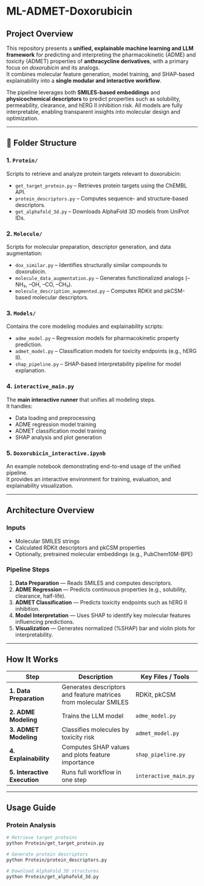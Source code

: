 # ML-ADMET-Doxorubicin

## Project Overview

This repository presents a **unified, explainable machine learning and LLM framework** for predicting and interpreting the pharmacokinetic (ADME) and toxicity (ADMET) properties of **anthracycline derivatives**, with a primary focus on *doxorubicin* and its analogs.  
It combines molecular feature generation, model training, and SHAP-based explainability into a **single modular and interactive workflow**.

The pipeline leverages both **SMILES-based embeddings** and **physicochemical descriptors** to predict properties such as solubility, permeability, clearance, and hERG II inhibition risk. All models are fully interpretable, enabling transparent insights into molecular design and optimization.

---

## 📂 Folder Structure

### 1. `Protein/`
Scripts to retrieve and analyze protein targets relevant to doxorubicin:
- `get_target_protein.py` – Retrieves protein targets using the ChEMBL API.
- `protein_descriptors.py` – Computes sequence- and structure-based descriptors.
- `get_alphafold_3d.py` – Downloads AlphaFold 3D models from UniProt IDs.

### 2. `Molecule/`
Scripts for molecular preparation, descriptor generation, and data augmentation:
- `dox_similar.py` – Identifies structurally similar compounds to doxorubicin.
- `molecule_data_augmentation.py` – Generates functionalized analogs (–NH₂, –OH, –CO, –CH₃).
- `molecule_description_augmented.py` – Computes RDKit and pkCSM-based molecular descriptors.

### 3. `Models/`
Contains the core modeling modules and explainability scripts:
- `adme_model.py` – Regression models for pharmacokinetic property prediction.
- `admet_model.py` – Classification models for toxicity endpoints (e.g., hERG II).
- `shap_pipeline.py` – SHAP-based interpretability pipeline for model explanation.

### 4. `interactive_main.py`
The **main interactive runner** that unifies all modeling steps.  
It handles:
- Data loading and preprocessing  
- ADME regression model training  
- ADMET classification model training  
- SHAP analysis and plot generation  

### 5. `Doxorubicin_interactive.ipynb`
An example notebook demonstrating end-to-end usage of the unified pipeline.  
It provides an interactive environment for training, evaluation, and explainability visualization.

---

## Architecture Overview

### Inputs
- Molecular SMILES strings  
- Calculated RDKit descriptors and pkCSM properties  
- Optionally, pretrained molecular embeddings (e.g., PubChem10M-BPE)

### Pipeline Steps
1. **Data Preparation** — Reads SMILES and computes descriptors.  
2. **ADME Regression** — Predicts continuous properties (e.g., solubility, clearance, half-life).  
3. **ADMET Classification** — Predicts toxicity endpoints such as hERG II inhibition.  
4. **Model Interpretation** — Uses SHAP to identify key molecular features influencing predictions.  
5. **Visualization** — Generates normalized (%SHAP) bar and violin plots for interpretability.

---

##  How It Works

| Step | Description | Key Files / Tools |
|------|--------------|------------------|
| **1. Data Preparation** | Generates descriptors and feature matrices from molecular SMILES | RDKit, pkCSM |
| **2. ADME Modeling** | Trains the LLM model| `adme_model.py` |
| **3. ADMET Modeling** | Classifies molecules by toxicity risk | `admet_model.py` |
| **4. Explainability** | Computes SHAP values and plots feature importance | `shap_pipeline.py` |
| **5. Interactive Execution** | Runs full workflow in one step | `interactive_main.py` |

---

##  Usage Guide

###  Protein Analysis
```bash
# Retrieve target proteins
python Protein/get_target_protein.py

# Generate protein descriptors
python Protein/protein_descriptors.py

# Download AlphaFold 3D structures
python Protein/get_alphafold_3d.py
